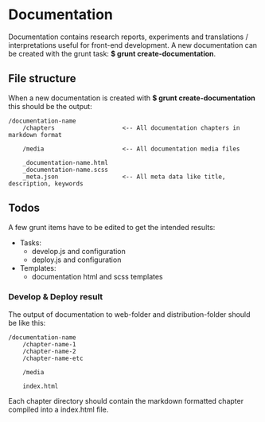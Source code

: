 # Documentation

Documentation contains research reports, experiments and translations / interpretations useful for front-end development.
A new documentation can be created with the grunt task: __$ grunt create-documentation__.

## File structure

When a new documentation is created with __$ grunt create-documentation__ this should be the output:

    /documentation-name
        /chapters                   <-- All documentation chapters in markdown format

        /media                      <-- All documentation media files

        _documentation-name.html
        _documentation-name.scss
        _meta.json                  <-- All meta data like title, description, keywords

## Todos

A few grunt items have to be edited to get the intended results:

* Tasks:
    * develop.js and configuration
    * deploy.js and configuration
* Templates:
    * documentation html and scss templates


### Develop &amp; Deploy result

The output of documentation to web-folder and distribution-folder should be like this:

    /documentation-name
        /chapter-name-1
        /chapter-name-2
        /chapter-name-etc
        
        /media
        
        index.html

Each chapter directory should contain the markdown formatted chapter compiled into a index.html file.